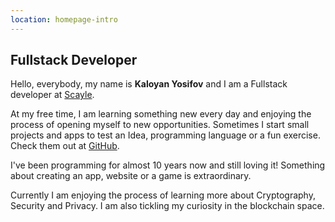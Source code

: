 ```yaml
---
location: homepage-intro
---
```


## Fullstack Developer

Hello, everybody, my name is **Kaloyan Yosifov** and I am a Fullstack developer
at <a href="https://scayle.com" target="_blank">Scayle</a>.

At my free time, I am learning something new every day and enjoying the process of opening myself to new opportunities. Sometimes I start small projects and apps to test an Idea, programming language or a fun exercise. Check them out at <a href="https://github.com/KaloyanYosifov" target="_blank">GitHub</a>.

I've been programming for almost 10 years now and still loving it! Something about creating an app, website or a game is extraordinary.

Currently I am enjoying the process of learning more about Cryptography, Security and Privacy. I am also tickling my curiosity in the blockchain space.

